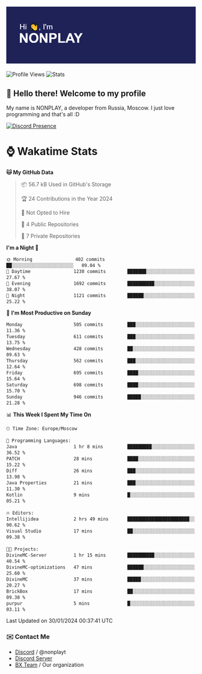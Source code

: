 ![Discord Presence](./header.png)
<br></br>
![Profile Views](https://komarev.com/ghpvc/?username=NONPLAYT&color=blue&style=for-the-badge)
![Stats](https://img.shields.io/badge/0%25-OPTIMIZED-orange?style=for-the-badge)


## :wave: Hello there! Welcome to my profile

My name is NONPLAY, a developer from Russia, Moscow. I just love programming and that's all :D

[![Discord Presence](https://lanyard.cnrad.dev/api/597087584090587177?showDisplayName=true)](https://discord.com/users/597087584090587177) 

# ⌚ Wakatime Stats

<!--START_SECTION:waka-->
**🐱 My GitHub Data** 

> 📦 56.7 kB Used in GitHub's Storage 
 > 
> 🏆 24 Contributions in the Year 2024
 > 
> 🚫 Not Opted to Hire
 > 
> 📜 4 Public Repositories 
 > 
> 🔑 7 Private Repositories 
 > 
**I'm a Night 🦉** 

```text
🌞 Morning                402 commits         ██░░░░░░░░░░░░░░░░░░░░░░░   09.04 % 
🌆 Daytime                1230 commits        ███████░░░░░░░░░░░░░░░░░░   27.67 % 
🌃 Evening                1692 commits        ██████████░░░░░░░░░░░░░░░   38.07 % 
🌙 Night                  1121 commits        ██████░░░░░░░░░░░░░░░░░░░   25.22 % 
```
📅 **I'm Most Productive on Sunday** 

```text
Monday                   505 commits         ███░░░░░░░░░░░░░░░░░░░░░░   11.36 % 
Tuesday                  611 commits         ███░░░░░░░░░░░░░░░░░░░░░░   13.75 % 
Wednesday                428 commits         ██░░░░░░░░░░░░░░░░░░░░░░░   09.63 % 
Thursday                 562 commits         ███░░░░░░░░░░░░░░░░░░░░░░   12.64 % 
Friday                   695 commits         ████░░░░░░░░░░░░░░░░░░░░░   15.64 % 
Saturday                 698 commits         ████░░░░░░░░░░░░░░░░░░░░░   15.70 % 
Sunday                   946 commits         █████░░░░░░░░░░░░░░░░░░░░   21.28 % 
```


📊 **This Week I Spent My Time On** 

```text
🕑︎ Time Zone: Europe/Moscow

💬 Programming Languages: 
Java                     1 hr 8 mins         █████████░░░░░░░░░░░░░░░░   36.52 % 
PATCH                    28 mins             ████░░░░░░░░░░░░░░░░░░░░░   15.22 % 
Diff                     26 mins             ███░░░░░░░░░░░░░░░░░░░░░░   13.98 % 
Java Properties          21 mins             ███░░░░░░░░░░░░░░░░░░░░░░   11.30 % 
Kotlin                   9 mins              █░░░░░░░░░░░░░░░░░░░░░░░░   05.21 % 

🔥 Editors: 
Intellijidea             2 hrs 49 mins       ███████████████████████░░   90.62 % 
Visual Studio            17 mins             ██░░░░░░░░░░░░░░░░░░░░░░░   09.38 % 

🐱‍💻 Projects: 
DivineMC-Server          1 hr 15 mins        ██████████░░░░░░░░░░░░░░░   40.54 % 
DivineMC-optimizations   47 mins             ██████░░░░░░░░░░░░░░░░░░░   25.60 % 
DivineMC                 37 mins             █████░░░░░░░░░░░░░░░░░░░░   20.27 % 
BrickBox                 17 mins             ██░░░░░░░░░░░░░░░░░░░░░░░   09.38 % 
purpur                   5 mins              █░░░░░░░░░░░░░░░░░░░░░░░░   03.11 % 
```


 Last Updated on 30/01/2024 00:37:41 UTC
<!--END_SECTION:waka-->

### ✉️ Contact Me

- [Discord](https://discord.com/users/597087584090587177) / @nonplayt
- [Discord Server](https://discord.gg/p7cxhw7E2M)
- [BX Team](https://github.com/BX-Team) / Our organization
